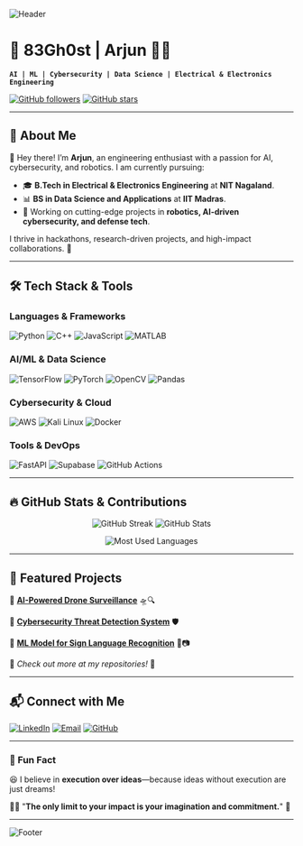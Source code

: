 ![Header](https://user-images.githubusercontent.com/99184393/200238008-b1e8df69-08d8-4b2d-9091-fd93b1e0f8de.gif)

# 🚀 83Gh0st | Arjun 👨‍💻

**`AI | ML | Cybersecurity | Data Science | Electrical & Electronics Engineering`**

[![GitHub followers](https://img.shields.io/github/followers/83Gh0st?style=for-the-badge)](https://github.com/83Gh0st)
[![GitHub stars](https://img.shields.io/github/stars/83Gh0st?style=for-the-badge)](https://github.com/83Gh0st?tab=repositories)

---

## **🌟 About Me**

👋 Hey there! I’m **Arjun**, an engineering enthusiast with a passion for AI, cybersecurity, and robotics. I am currently pursuing:

- 🎓 **B.Tech in Electrical & Electronics Engineering** at **NIT Nagaland**.
- 📊 **BS in Data Science and Applications** at **IIT Madras**.
- 🔬 Working on cutting-edge projects in **robotics, AI-driven cybersecurity, and defense tech**.

I thrive in hackathons, research-driven projects, and high-impact collaborations. 🚀

---

## **🛠️ Tech Stack & Tools**

### **Languages & Frameworks**

![Python](https://img.shields.io/badge/Python-3776AB?style=for-the-badge&logo=python&logoColor=white)
![C++](https://img.shields.io/badge/C%2B%2B-00599C?style=for-the-badge&logo=c%2B%2B&logoColor=white)
![JavaScript](https://img.shields.io/badge/JavaScript-F7DF1E?style=for-the-badge&logo=javascript&logoColor=black)
![MATLAB](https://img.shields.io/badge/MATLAB-0076A8?style=for-the-badge&logo=mathworks&logoColor=white)

### **AI/ML & Data Science**

![TensorFlow](https://img.shields.io/badge/TensorFlow-FF6F00?style=for-the-badge&logo=tensorflow&logoColor=white)
![PyTorch](https://img.shields.io/badge/PyTorch-EE4C2C?style=for-the-badge&logo=pytorch&logoColor=white)
![OpenCV](https://img.shields.io/badge/OpenCV-5C3EE8?style=for-the-badge&logo=opencv&logoColor=white)
![Pandas](https://img.shields.io/badge/Pandas-150458?style=for-the-badge&logo=pandas&logoColor=white)

### **Cybersecurity & Cloud**

![AWS](https://img.shields.io/badge/AWS-232F3E?style=for-the-badge&logo=amazonaws&logoColor=white)
![Kali Linux](https://img.shields.io/badge/Kali_Linux-557C94?style=for-the-badge&logo=kalilinux&logoColor=white)
![Docker](https://img.shields.io/badge/Docker-2496ED?style=for-the-badge&logo=docker&logoColor=white)

### **Tools & DevOps**

![FastAPI](https://img.shields.io/badge/FastAPI-009688?style=for-the-badge&logo=fastapi&logoColor=white)
![Supabase](https://img.shields.io/badge/Supabase-3ECF8E?style=for-the-badge&logo=supabase&logoColor=white)
![GitHub Actions](https://img.shields.io/badge/GitHub_Actions-2088FF?style=for-the-badge&logo=github-actions&logoColor=white)

---

## **🔥 GitHub Stats & Contributions**

<p align="center">
  <img src="https://github-readme-streak-stats.herokuapp.com/?user=83Gh0st&theme=radical&hide_border=true" alt="GitHub Streak" />
  <img src="https://github-readme-stats.vercel.app/api?username=83Gh0st&show_icons=true&theme=radical&hide_border=true" alt="GitHub Stats" />
</p>

<p align="center">
  <img src="https://github-readme-stats.vercel.app/api/top-langs/?username=83Gh0st&layout=compact&theme=radical&hide_border=true" alt="Most Used Languages" />
</p>

---

## **📌 Featured Projects**

🔹 [**AI-Powered Drone Surveillance**](https://github.com/83Gh0st/AI-Drone-Surveillance) 🛸🔍

🔹 [**Cybersecurity Threat Detection System**](https://github.com/83Gh0st/CyberThreat-Detector) 🛡️

🔹 [**ML Model for Sign Language Recognition**](https://github.com/83Gh0st/Sign-Language-Detection) 🤟📷

📌 *Check out more at my repositories!* 🚀

---

## **📬 Connect with Me**

[![LinkedIn](https://img.shields.io/badge/LinkedIn-0A66C2?style=for-the-badge&logo=linkedin&logoColor=white)](https://www.linkedin.com/in/arjun-83gh0st/)
[![Email](https://img.shields.io/badge/Gmail-D14836?style=for-the-badge&logo=gmail&logoColor=white)](mailto:arjun3314508@gmail.com)
[![GitHub](https://img.shields.io/badge/GitHub-181717?style=for-the-badge&logo=github&logoColor=white)](https://github.com/83Gh0st)

---

### **🎯 Fun Fact**
😆 I believe in **execution over ideas**—because ideas without execution are just dreams!

👨‍🚀 "**The only limit to your impact is your imagination and commitment.**" 🚀

---

![Footer](https://user-images.githubusercontent.com/99184393/200238008-b1e8df69-08d8-4b2d-9091-fd93b1e0f8de.gif)
